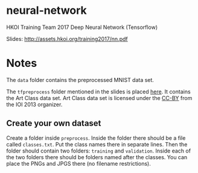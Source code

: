 # neural-network
HKOI Training Team 2017 Deep Neural Network (Tensorflow)

Slides: http://assets.hkoi.org/training2017/nn.pdf

# Notes

The `data` folder contains the preprocessed MNIST data set.

The `tfpreprocess` folder mentioned in the slides is placed [here](preprocess). It contains the Art Class data set. Art Class data set is licensed under the [CC-BY](https://creativecommons.org/licenses/by/3.0/) from the IOI 2013 organizer.

## Create your own dataset

Create a folder inside `preprocess`. Inside the folder there should be a file called `classes.txt`. Put the class names there in separate lines. Then the folder should contain two folders: `training` and `validation`. Inside each of the two folders there should be folders named after the classes. You can place the PNGs and JPGS there (no filename restrictions).
